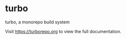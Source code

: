 # turbo

turbo, a monorepo build system

Visit https://turborepo.org to view the full documentation.
